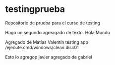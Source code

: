 # testingprueba
Repositorio de prueba para el curso de testing

Hago un segundo agreagado de texto.
Hola Mundo

Agregado de Matías Valentín
 testing app
/ejecute.cmd/windows/clean.disc01

Esto lo agregop javier
agregado de gabriel
